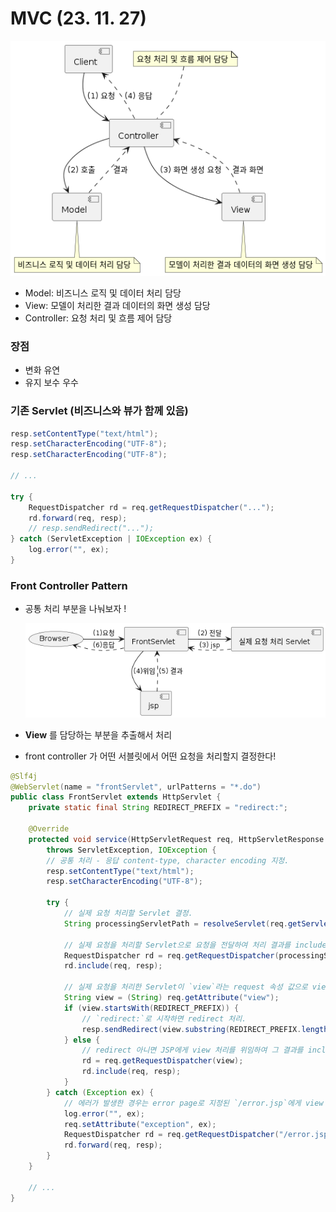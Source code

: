 # MVC (23. 11. 27)

![Untitled](mvc_img/Untitled.png)

- Model: 비즈니스 로직 및 데이터 처리 담당
- View: 모델이 처리한 결과 데이터의 화면 생성 담당
- Controller: 요청 처리 및 흐름 제어 담당

### 장점

- 변화 유연
- 유지 보수 우수

### 기존 Servlet (비즈니스와 뷰가 함께 있음)

```java
resp.setContentType("text/html");
resp.setCharacterEncoding("UTF-8");
resp.setCharacterEncoding("UTF-8");

// ...

try {
    RequestDispatcher rd = req.getRequestDispatcher("...");
    rd.forward(req, resp);
    // resp.sendRedirect("...");
} catch (ServletException | IOException ex) {
    log.error("", ex);
}
```

### Front Controller Pattern

- 공통 처리 부분을 나눠보자 !

  ![Untitled](mvc_img/Untitled%201.png)
    
- **View** 를 담당하는 부분을 추출해서 처리
- front controller 가 어떤 서블릿에서 어떤 요청을 처리할지 결정한다!

```java
@Slf4j
@WebServlet(name = "frontServlet", urlPatterns = "*.do")
public class FrontServlet extends HttpServlet {
    private static final String REDIRECT_PREFIX = "redirect:";

    @Override
    protected void service(HttpServletRequest req, HttpServletResponse resp)
        throws ServletException, IOException {
        // 공통 처리 - 응답 content-type, character encoding 지정.
        resp.setContentType("text/html");
        resp.setCharacterEncoding("UTF-8");

        try {
            // 실제 요청 처리할 Servlet 결정.
            String processingServletPath = resolveServlet(req.getServletPath());

            // 실제 요청을 처리할 Servlet으로 요청을 전달하여 처리 결과를 include시킴.
            RequestDispatcher rd = req.getRequestDispatcher(processingServletPath);
            rd.include(req, resp);

            // 실제 요청을 처리한 Servlet이 `view`라는 request 속성 값으로 view를 전달해 줌.
            String view = (String) req.getAttribute("view");
            if (view.startsWith(REDIRECT_PREFIX)) {
                // `redirect:`로 시작하면 redirect 처리.
                resp.sendRedirect(view.substring(REDIRECT_PREFIX.length()));
            } else {
                // redirect 아니면 JSP에게 view 처리를 위임하여 그 결과를 include시킴.
                rd = req.getRequestDispatcher(view);
                rd.include(req, resp);
            }
        } catch (Exception ex) {
            // 에러가 발생한 경우는 error page로 지정된 `/error.jsp`에게 view 처리를 위임.
            log.error("", ex);
            req.setAttribute("exception", ex);
            RequestDispatcher rd = req.getRequestDispatcher("/error.jsp");
            rd.forward(req, resp);
        }
    }

    // ...
}
```